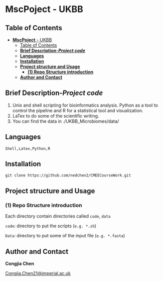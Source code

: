 # **MscPoject** - UKBB

## Table of Contents

- [**MscPoject** - UKBB](#mscpoject---ukbb)
  - [Table of Contents](#table-of-contents)
  - [**Brief Description**-***Project code***](#brief-description-project-code)
  - [**Languages**](#languages)
  - [**Installation**](#installation)
  - [**Project structure and Usage**](#project-structure-and-usage)
    - [**(1) Repo Structure introduction**](#1-repo-structure-introduction)
  - [**Author and Contact**](#author-and-contact)

## **Brief Description**-***Project code***

1. Unix and shell scripting for bioinformatics analysis. Python as a tool to control the pipeline and R for a statistical tool and visualization.
2. LaTex to do some of the scientific writing.
3. You can find the data in ./UKBB_Microbiomes/data/

## **Languages**
```
Shell,Latex,Python,R
```
## **Installation**
```
git clone https://github.com/nedchen2/CMEECourseWork.git
```

## **Project structure and Usage**

### **(1) Repo Structure introduction**

Each directory contain directories called `code`, `data`

`code`: directory to put the scripts (`e.g. *.sh`)

`Data`: directory to put some of the input file (`e.g. *.fasta`)


## **Author and Contact**

**Congjia Chen**

Congjia.Chen21@imperial.ac.uk

